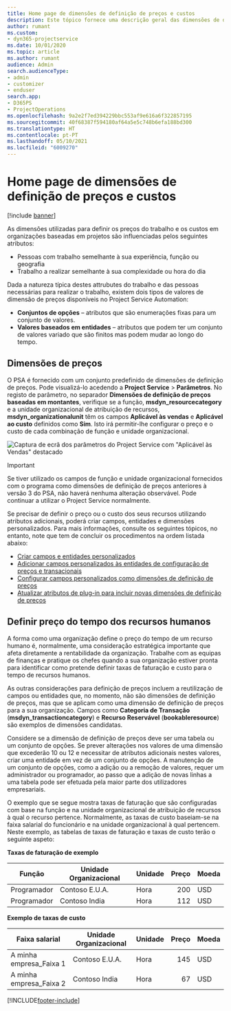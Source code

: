 ```yaml
---
title: Home page de dimensões de definição de preços e custos
description: Este tópico fornece uma descrição geral das dimensões de definição de preços.
author: rumant
ms.custom:
- dyn365-projectservice
ms.date: 10/01/2020
ms.topic: article
ms.author: rumant
audience: Admin
search.audienceType:
- admin
- customizer
- enduser
search.app:
- D365PS
- ProjectOperations
ms.openlocfilehash: 9a2e2f7ed394229bbc553af9e616a6f322857195
ms.sourcegitcommit: 40f68387f594180af64a5e5c748b6efa188bd300
ms.translationtype: HT
ms.contentlocale: pt-PT
ms.lasthandoff: 05/10/2021
ms.locfileid: "6009270"
---
```

# <a name="pricing-and-costing-dimensions-home-page"></a>Home page de dimensões de definição de preços e custos

[!include [banner](../includes/psa-now-project-operations.md)]

As dimensões utilizadas para definir os preços do trabalho e os custos em organizações baseadas em projetos são influenciadas pelos seguintes atributos:

- Pessoas com trabalho semelhante à sua experiência, função ou geografia
- Trabalho a realizar semelhante à sua complexidade ou hora do dia

Dada a natureza típica destes attrubutes do trabalho e das pessoas necessárias para realizar o trabalho, existem dois tipos de valores de dimensão de preços disponíveis no Project Service Automation: 

- **Conjuntos de opções** – atributos que são enumerações fixas para um conjunto de valores.
- **Valores baseados em entidades** – atributos que podem ter um conjunto de valores variado que são finitos mas podem mudar ao longo do tempo.

## <a name="pricing-dimensions"></a>Dimensões de preços

O PSA é fornecido com um conjunto predefinido de dimensões de definição de preços. Pode visualizá-lo acedendo a **Project Service** > **Parâmetros**. No registo de parâmetro, no separador **Dimensões de definição de preços baseadas em montantes**, verifique se a função, **msdyn_resourcecategory** e a unidade organizacional de atribuição de recursos, **msdyn_organizationalunit** têm os campos **Aplicável às vendas** e **Aplicável ao custo** definidos como **Sim**. Isto irá permitir-lhe configurar o preço e o custo de cada combinação de função e unidade organizacional.

![Captura de ecrã dos parâmetros do Project Service com "Aplicável às Vendas" destacado](media/PS-OOB-parameters.png)

> [!IMPORTANT]
> Se tiver utilizado os campos de função e unidade organizacional fornecidos com o programa como dimensões de definição de preços anteriores à versão 3 do PSA, não haverá nenhuma alteração observável. Pode continuar a utilizar o Project Service normalmente. 

Se precisar de definir o preço ou o custo dos seus recursos utilizando atributos adicionais, poderá criar campos, entidades e dimensões personalizados. Para mais informações, consulte os seguintes tópicos, no entanto, note que tem de concluir os procedimentos na ordem listada abaixo:

- [Criar campos e entidades personalizados](create-custom-fields-entities.md)
- [Adicionar campos personalizados às entidades de configuração de preços e transacionais](field-references.md)
- [Configurar campos personalizados como dimensões de definição de preços](set-up-pricing-dimensions.md)
- [Atualizar atributos de plug-in para incluir novas dimensões de definição de preços](update-plug-in-attributes.md)

## <a name="pricing-human-resource-time"></a>Definir preço do tempo dos recursos humanos
A forma como uma organização define o preço do tempo de um recurso humano é, normalmente, uma consideração estratégica importante que afeta diretamente a rentabilidade da organização. Trabalhe com as equipas de finanças e pratique os chefes quando a sua organização estiver pronta para identificar como pretende definir taxas de faturação e custo para o tempo de recursos humanos.

As outras considerações para definição de preços incluem a reutilização de campos ou entidades que, no momento, não são dimensões de definição de preços, mas que se aplicam como uma dimensão de definição de preços para a sua organização. Campos como **Categoria de Transação** (**msdyn_transactioncategory**) e **Recurso Reservável** (**bookableresource**) são exemplos de dimensões candidatas. 

Considere se a dimensão de definição de preços deve ser uma tabela ou um conjunto de opções. Se prever alterações nos valores de uma dimensão que excederão 10 ou 12 e necessitar de atributos adicionais nestes valores, criar uma entidade em vez de um conjunto de opções. A manutenção de um conjunto de opções, como a adição ou a remoção de valores, requer um administrador ou programador, ao passo que a adição de novas linhas a uma tabela pode ser efetuada pela maior parte dos utilizadores empresariais.

O exemplo que se segue mostra taxas de faturação que são configuradas com base na função e na unidade organizacional de atribuição de recursos à qual o recurso pertence. Normalmente, as taxas de custo baseiam-se na faixa salarial do funcionário e na unidade organizacional à qual pertencem. Neste exemplo, as tabelas de taxas de faturação e taxas de custo terão o seguinte aspeto:

**Taxas de faturação de exemplo**

| Função        | Unidade Organizacional    |Unidade      |Preço      |Moeda  |
| ------------|-------------|----------|----------:|----------|
| Programador   | Contoso E.U.A.  |Hora | 200|USD     |
| Programador   | Contoso India |Hora|   112|USD     |


**Exemplo de taxas de custo**

| Faixa salarial     | Unidade Organizacional    |Unidade      |Preço      |Moeda  |
| ----------------|-------------|----------|----------:|----------|
| A minha empresa_Faixa 1 | Contoso E.U.A.  |Hora | 145|USD     |
| A minha empresa_Faixa 2 | Contoso India |Hora|   67|USD     |


[!INCLUDE[footer-include](../includes/footer-banner.md)]
